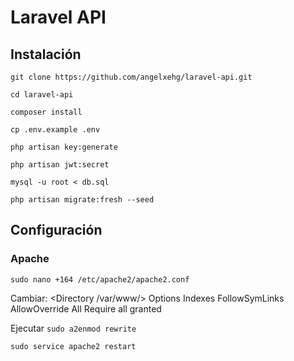 # Laravel API

## Instalación

`git clone https://github.com/angelxehg/laravel-api.git`

`cd laravel-api`

`composer install`

`cp .env.example .env`

`php artisan key:generate`

`php artisan jwt:secret`

`mysql -u root < db.sql`

`php artisan migrate:fresh --seed`

## Configuración

### Apache

`sudo nano +164 /etc/apache2/apache2.conf`

Cambiar:
<Directory /var/www/>
Options Indexes FollowSymLinks
AllowOverride All
Require all granted

Ejecutar
`sudo a2enmod rewrite`

`sudo service apache2 restart`